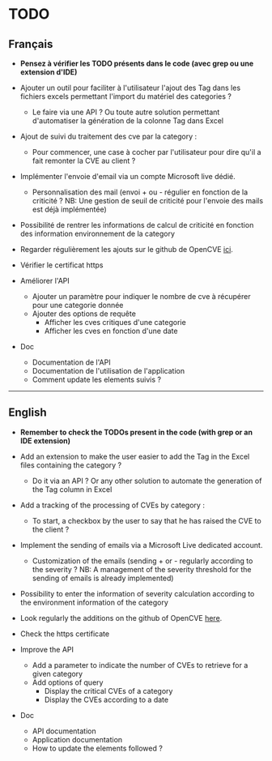 # TODO

## Français

- **Pensez à vérifier les TODO présents dans le code (avec grep ou une extension d'IDE)**

- Ajouter un outil pour faciliter à l'utilisateur l'ajout des Tag dans les fichiers excels permettant l'import du matériel des categories ?
  - Le faire via une API ? Ou toute autre solution permettant d'automatiser la génération de la colonne Tag dans Excel

- Ajout de suivi du traitement des cve par la category :
  - Pour commencer, une case à cocher par l'utilisateur pour dire qu'il a fait remonter la CVE au client ?

- Implémenter l'envoie d'email via un compte Microsoft live dédié.
  - Personnalisation des mail (envoi + ou - régulier en fonction de la criticité ? NB: Une gestion de seuil de criticité pour l'envoie des mails est déjà implémentée)

- Possibilité de rentrer les informations de calcul de criticité en fonction des information environnement de la category

- Regarder régulièrement les ajouts sur le github de OpenCVE [ici](https://github.com/opencve/opencve).

- Vérifier le certificat https

- Améliorer l'API
  - Ajouter un paramètre pour indiquer le nombre de cve à récupérer pour une categorie donnée
  - Ajouter des options de requête
    - Afficher les cves critiques d'une categorie
    - Afficher les cves en fonction d'une date

- Doc
  - Documentation de l'API
  - Documentation de l'utilisation de l'application
  - Comment update les elements suivis ?
---
## English

- **Remember to check the TODOs present in the code (with grep or an IDE extension)**

- Add an extension to make the user easier to add the Tag in the Excel files containing the category ?
  - Do it via an API ? Or any other solution to automate the generation of the Tag column in Excel

- Add a tracking of the processing of CVEs by category :
  - To start, a checkbox by the user to say that he has raised the CVE to the client ?

- Implement the sending of emails via a Microsoft Live dedicated account.
  - Customization of the emails (sending + or - regularly according to the severity ? NB: A management of the severity threshold for the sending of emails is already implemented)

- Possibility to enter the information of severity calculation according to the environment information of the category

- Look regularly the additions on the github of OpenCVE [here](https://github.com/opencve/opencve).

- Check the https certificate

- Improve the API
  - Add a parameter to indicate the number of CVEs to retrieve for a given category
  - Add options of query
    - Display the critical CVEs of a category
    - Display the CVEs according to a date

- Doc
  - API documentation
  - Application documentation
  - How to update the elements followed ?